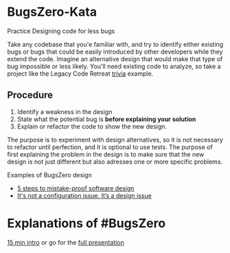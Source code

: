 # BugsZero-Kata
Practice Designing code for less bugs 

Take any codebase that you'e familiar with, and try to identify either existing bugs or bugs that could be easily 
introduced by other developers while they extend the code. Imagine an alternative design that would make that 
type of bug impossible or less likely. You'll need existing code to analyze, 
so take a project like the Legacy Code Retreat [trivia](https://github.com/caradojo/trivia) example.

## Procedure
1. Identify a weakness in the design
2. State what the potential bug is **before explaining your solution**
3. Explain or refactor the code to show the new design.

The purpose is to experiment with design alternatives, so it is not necessary to refactor until perfection, and it is optional to use tests.
The purpose of first explaining the problem in the design is to make sure that the new design is not just different but also adresses one or more specific problems.

Examples of BugsZero design
* [5 steps to mistake-proof software design](http://mozaicworks.com/blog/5-steps-to-mistake-proof-software-design/)
* [It's not a configuration issue. It’s a design issue](http://martinsson-johan.blogspot.fr/2016/06/its-not-configuration-issue-its-design.html)



# Explanations of #BugsZero
[15 min intro](https://www.youtube.com/watch?v=dUjie_IYFY8) or go for the
[full presentation](https://www.youtube.com/watch?v=gQR1NlkgLZU)
